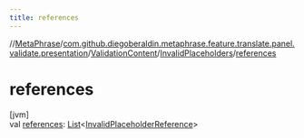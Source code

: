```yaml
---
title: references
---
```

//[MetaPhrase](../../../../index.html)/[com.github.diegoberaldin.metaphrase.feature.translate.panel.validate.presentation](../../index.html)/[ValidationContent](../index.html)/[InvalidPlaceholders](index.html)/[references](references.html)



# references



[jvm]\
val [references](references.html): [List](https://kotlinlang.org/api/latest/jvm/stdlib/kotlin.collections/-list/index.html)&lt;[InvalidPlaceholderReference](../../../com.github.diegoberaldin.metaphrase.feature.translate.panel.validate.data/-invalid-placeholder-reference/index.html)&gt;




